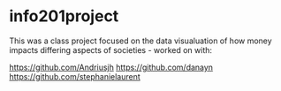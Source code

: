 # info201project

This was a class project focused on the data visualuation of how money impacts differing aspects of societies - worked on with:

https://github.com/Andriusjh
https://github.com/danayn
https://github.com/stephanielaurent

